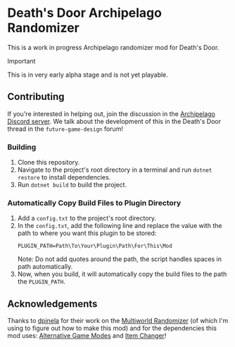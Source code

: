 # Death's Door Archipelago Randomizer

This is a work in progress Archipelago randomizer mod for Death's Door.

> [!IMPORTANT]
> This is in very early alpha stage and is not yet playable.

## Contributing

If you're interested in helping out, join the discussion in the [Archipelago Discord server](https://discord.com/invite/8Z65BR2).
We talk about the development of this in the Death's Door thread in the `future-game-design` forum!

### Building
1. Clone this repository.
2. Navigate to the project's root directory in a terminal and run `dotnet restore` to install dependencies.
3. Run `dotnet build` to build the project.

### Automatically Copy Build Files to Plugin Directory
1. Add a `config.txt` to the project's root directory.
2. In the `config.txt`, add the following line and replace the value with the path to where you want this plugin to be stored:
    ```plaintext
    PLUGIN_PATH=Path\To\Your\Plugin\Path\For\This\Mod
    ```
    Note: Do not add quotes around the path, the script handles spaces in path automatically.
3. Now, when you build, it will automatically copy the build files to the path the `PLUGIN_PATH`.

## Acknowledgements

Thanks to [dpinela](https://github.com/dpinela) for their work on the
[Multiworld Randomizer](https://github.com/dpinela/DeathsDoor.Randomizer)
(of which I'm using to figure out how to make this mod) and for the dependencies this mod uses:
[Alternative Game Modes](https://github.com/dpinela/DeathsDoor.AlternativeGameModes) and
[Item Changer](https://github.com/dpinela/DeathsDoor.ItemChanger)!